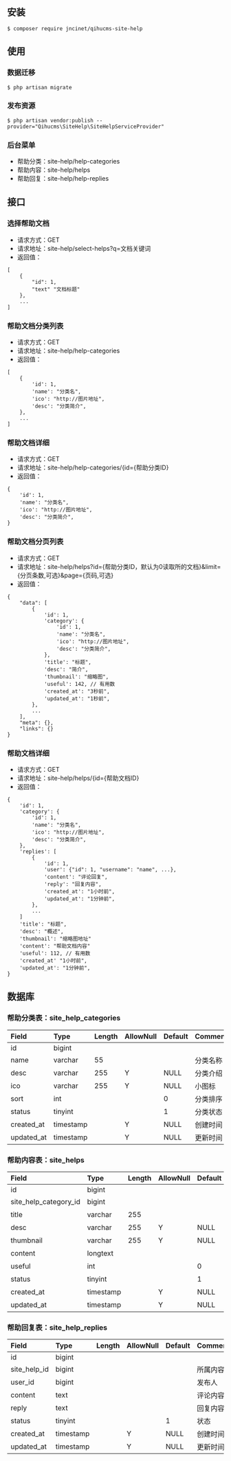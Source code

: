 ## 安装

```shell
$ composer require jncinet/qihucms-site-help
```

## 使用
### 数据迁移
```shell
$ php artisan migrate
```

### 发布资源
```shell
$ php artisan vendor:publish --provider="Qihucms\SiteHelp\SiteHelpServiceProvider"
```

### 后台菜单
+ 帮助分类：site-help/help-categories
+ 帮助内容：site-help/helps
+ 帮助回复：site-help/help-replies

## 接口
### 选择帮助文档
+ 请求方式：GET
+ 请求地址：site-help/select-helps?q=文档关键词
+ 返回值：
```
[
    {
        "id": 1,
        "text" "文档标题"
    },
    ...
]
```

### 帮助文档分类列表
+ 请求方式：GET
+ 请求地址：site-help/help-categories
+ 返回值：
```
[
    {
        'id': 1,
        'name': "分类名",
        'ico': "http://图片地址",
        'desc': "分类简介",
    },
    ...
]
```

### 帮助文档详细
+ 请求方式：GET
+ 请求地址：site-help/help-categories/{id={帮助分类ID}
+ 返回值：
```
{
    'id': 1,
    'name': "分类名",
    'ico': "http://图片地址",
    'desc': "分类简介",
}
```

### 帮助文档分页列表
+ 请求方式：GET
+ 请求地址：site-help/helps?id={帮助分类ID，默认为0读取所的文档}&limit={分页条数,可选}&page={页码,可选}
+ 返回值：
```
{
    "data": [
        {
            'id': 1,
            'category': {
                'id': 1,
                'name': "分类名",
                'ico': "http://图片地址",
                'desc': "分类简介",
            },
            'title': "标题",
            'desc': "简介",
            'thumbnail': "缩略图",
            'useful': 142, // 有用数
            'created_at': "3秒前",
            'updated_at': "1秒前",
        },
        ...
    ],
    "meta": {},
    "links": {}
}
```

### 帮助文档详细
+ 请求方式：GET
+ 请求地址：site-help/helps/{id={帮助文档ID}
+ 返回值：
```
{
    'id': 1,
    'category': {
        'id': 1,
        'name': "分类名",
        'ico': "http://图片地址",
        'desc': "分类简介",
    },
    'replies': [
        {
            'id': 1,
            'user': {"id": 1, "username": "name", ...},
            'content': "评论回复",
            'reply': "回复内容",
            'created_at': "1小时前",
            'updated_at': "1分钟前",
        },
        ...
    ]
    'title': "标题",
    'desc': "概述",
    'thumbnail': "缩略图地址"
    'content': "帮助文档内容"
    'useful': 112, // 有用数
    'created_at' "1小时前",
    'updated_at': "1分钟前",
}
```

## 数据库
### 帮助分类表：site_help_categories
| Field             | Type      | Length    | AllowNull | Default   | Comment   |
| :----             | :----     | :----     | :----     | :----     | :----     |
| id                | bigint    |           |           |           |           |
| name              | varchar   | 55        |           |           | 分类名称   |
| desc              | varchar   | 255       | Y         | NULL      | 分类介绍   |
| ico               | varchar   | 255       | Y         | NULL      | 小图标     |
| sort              | int       |           |           | 0         | 分类排序    |
| status            | tinyint   |           |           | 1         | 分类状态    |
| created_at        | timestamp |           | Y         | NULL      | 创建时间    |
| updated_at        | timestamp |           | Y         | NULL      | 更新时间    |

### 帮助内容表：site_helps
| Field             | Type      | Length    | AllowNull | Default   | Comment   |
| :----             | :----     | :----     | :----     | :----     | :----     |
| id                | bigint    |           |           |           |           |
| site_help_category_id | bigint |          |           |           | 所属分类   |
| title             | varchar   | 255       |           |           | 标题       |
| desc              | varchar   | 255       | Y         | NULL      | 概要       |
| thumbnail         | varchar   | 255       | Y         | NULL      | 缩略图     |
| content           | longtext  |           |           |           | 内容       |
| useful            | int       |           |           | 0         | 有用       |
| status            | tinyint   |           |           | 1         | 状态       |
| created_at        | timestamp |           | Y         | NULL      | 创建时间    |
| updated_at        | timestamp |           | Y         | NULL      | 更新时间    |

### 帮助回复表：site_help_replies
| Field             | Type      | Length    | AllowNull | Default   | Comment   |
| :----             | :----     | :----     | :----     | :----     | :----     |
| id                | bigint    |           |           |           |           |
| site_help_id      | bigint    |           |           |           | 所属内容   |
| user_id           | bigint    |           |           |           | 发布人     |
| content           | text      |           |           |           | 评论内容   |
| reply             | text      |           |           |           | 回复内容   |
| status            | tinyint   |           |           | 1         | 状态       |
| created_at        | timestamp |           | Y         | NULL      | 创建时间    |
| updated_at        | timestamp |           | Y         | NULL      | 更新时间    |
